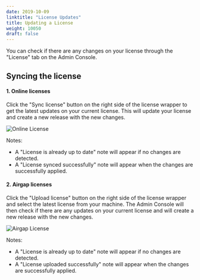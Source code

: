 ```yaml
---
date: 2019-10-09
linktitle: "License Updates"
title: Updating a License
weight: 10050
draft: false
---
```


You can check if there are any changes on your license through the "License" tab on the Admin Console.

## Syncing the license

#### 1. Online licenses

Click the "Sync license" button on the right side of the license wrapper to get the latest updates on your current license. 
This will update your license and create a new release with the new changes.

![Online License](/images/online-license-tab.png)

Notes:

- A "License is already up to date" note will appear if no changes are detected.
- A "License synced successfully" note will appear when the changes are successfully applied.

#### 2. Airgap licenses
Click the "Upload license" button on the right side of the license wrapper and select the latest license from your machine. 
The Admin Console will then check if there are any updates on your current license and will create a new release with the new changes.

![Airgap License](/images/airgap-license-tab.png)

Notes:

- A "License is already up to date" note will appear if no changes are detected.
- A "License uploaded successfully" note will appear when the changes are successfully applied.
